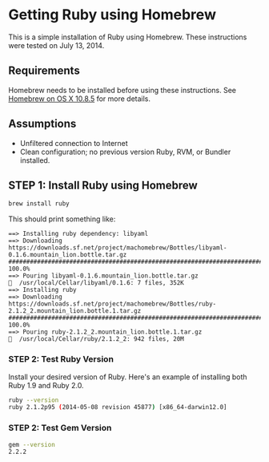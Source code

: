 # Getting Ruby using Homebrew

This is a simple installation of Ruby using Homebrew.  These instructions were tested on July 13, 2014.

## Requirements

Homebrew needs to be installed before using these instructions. See [Homebrew on OS X 10.8.5](https://github.com/darkn3rd/devbox/blob/master/howtos/howto.homebrew.md) for more details.

## Assumptions

* Unfiltered connection to Internet
* Clean configuration; no previous version Ruby, RVM, or Bundler installed.

## STEP 1: Install Ruby using Homebrew

```bash
brew install ruby
```

This should print something like:

```
==> Installing ruby dependency: libyaml
==> Downloading https://downloads.sf.net/project/machomebrew/Bottles/libyaml-0.1.6.mountain_lion.bottle.tar.gz
######################################################################## 100.0%
==> Pouring libyaml-0.1.6.mountain_lion.bottle.tar.gz
🍺  /usr/local/Cellar/libyaml/0.1.6: 7 files, 352K
==> Installing ruby
==> Downloading https://downloads.sf.net/project/machomebrew/Bottles/ruby-2.1.2_2.mountain_lion.bottle.1.tar.gz
######################################################################## 100.0%
==> Pouring ruby-2.1.2_2.mountain_lion.bottle.1.tar.gz
🍺  /usr/local/Cellar/ruby/2.1.2_2: 942 files, 20M
```

### STEP 2: Test Ruby Version

Install your desired version of Ruby.  Here's an example of installing both Ruby 1.9 and Ruby 2.0.

```bash
ruby --version
ruby 2.1.2p95 (2014-05-08 revision 45877) [x86_64-darwin12.0]
```

### STEP 2: Test Gem Version

```bash
gem --version
2.2.2
```